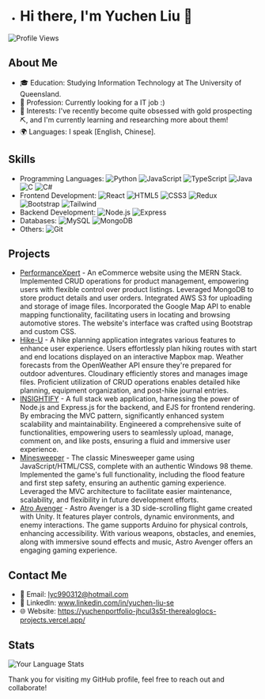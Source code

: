 - # Hi there, I'm Yuchen Liu 👋

![Profile Views](https://komarev.com/ghpvc/?username=TheRealOGLoc)

## About Me
- 🎓 Education: Studying Information Technology at The University of Queensland.
- 💼 Profession: Currently looking for a IT job :)
- 🌱 Interests: I've recently become quite obsessed with gold prospecting⛏️, and I'm currently learning and researching more about them!
- 🌍 Languages: I speak [English, Chinese].

## Skills
- Programming Languages: ![Python](https://img.shields.io/badge/Python-3776AB?style=flat-square&logo=python&logoColor=white) ![JavaScript](https://img.shields.io/badge/JavaScript-F7DF1E?style=flat-square&logo=javascript&logoColor=black) ![TypeScript](https://img.shields.io/badge/TypeScript-F7DF1E?style=flat-square&logo=typescript&logoColor=black) ![Java](https://img.shields.io/badge/Java-F7DF1E?style=flat-square&logo=java&logoColor=black) ![C](https://img.shields.io/badge/C-F7DF1E?style=flat-square&logo=C&logoColor=black) ![C#](https://img.shields.io/badge/C#-F7DF1E?style=flat-square&logoColor=black) 
- Frontend Development: ![React](https://img.shields.io/badge/React-20232A?style=flat-square&logo=react&logoColor=61DAFB) ![HTML5](https://img.shields.io/badge/HTML5-E34F26?style=flat-square&logo=html5&logoColor=white) ![CSS3](https://img.shields.io/badge/CSS3-1572B6?style=flat-square&logo=css3&logoColor=white) ![Redux](https://img.shields.io/badge/CSS3-1572B6?style=flat-square&logo=redux&logoColor=white) ![Bootstrap](https://img.shields.io/badge/CSS3-1572B6?style=flat-square&logoColor=white) ![Tailwind](https://img.shields.io/badge/CSS3-1572B6?style=flat-square&logoColor=white)
- Backend Development: ![Node.js](https://img.shields.io/badge/Node.js-43853D?style=flat-square&logo=node-dot-js&logoColor=white) ![Express](https://img.shields.io/badge/Django-092E20?style=flat-square&logo=express&logoColor=white)
- Databases: ![MySQL](https://img.shields.io/badge/MySQL-4479A1?style=flat-square&logo=mysql&logoColor=white) ![MongoDB](https://img.shields.io/badge/MongoDB-4EA94B?style=flat-square&logo=mongodb&logoColor=white)
- Others: ![Git](https://img.shields.io/badge/Git-F05032?style=flat-square&logo=git&logoColor=white) 

## Projects
- [PerformanceXpert](https://github.com/TheRealOGLoc/performanceXpert) - An eCommerce website using the MERN Stack. Implemented CRUD operations for product management, empowering users with flexible control over product listings. Leveraged MongoDB to store product details and user orders. Integrated AWS S3 for uploading and storage of image files. Incorporated the Google Map API to enable mapping functionality, facilitating users in locating and browsing automotive stores. The website's interface was crafted using Bootstrap and custom CSS.
- [Hike-U](https://github.com/TheRealOGLoc/hike-u) - A hike planning application integrates various features to enhance user experience. Users effortlessly plan hiking routes with start and end locations displayed on an interactive Mapbox map. Weather forecasts from the OpenWeather API ensure they're prepared for outdoor adventures. Cloudinary efficiently stores and manages image files. Proficient utilization of CRUD operations enables detailed hike planning, equipment organization, and post-hike journal entries.
- [INSIGHTIFY](https://github.com/TheRealOGLoc/insightify) - A full stack web application, harnessing the power of Node.js and Express.js for the backend, and EJS for frontend rendering. By embracing the MVC pattern, significantly enhanced system scalability and maintainability. Engineered a comprehensive suite of functionalities, empowering users to seamlessly upload, manage, comment on, and like posts, ensuring a fluid and immersive user experience.
- [Minesweeper](https://github.com/TheRealOGLoc/minesweeper-Win98) - The classic Minesweeper game using JavaScript/HTML/CSS, complete with an authentic Windows 98 theme. Implemented the game's full functionality, including the flood feature and first step safety, ensuring an authentic gaming experience. Leveraged the MVC architecture to facilitate easier maintenance, scalability, and flexibility in future development efforts.
- [Atro Avenger](https://github.com/TheRealOGLoc/Astro-Avenger) - 
Astro Avenger is a 3D side-scrolling flight game created with Unity. It features player controls, dynamic environments, and enemy interactions. The game supports Arduino for physical controls, enhancing accessibility. With various weapons, obstacles, and enemies, along with immersive sound effects and music, Astro Avenger offers an engaging gaming experience.

## Contact Me
- 📧 Email: lyc990312@hotmail.com
- 💼 LinkedIn: www.linkedin.com/in/yuchen-liu-se
- 🌐 Website: https://yuchenportfolio-jhcul3s5t-therealoglocs-projects.vercel.app/

## Stats
![Your Language Stats](https://github-readme-stats.vercel.app/api/top-langs/?username=TheRealOGLoc&layout=compact&theme=radical)

Thank you for visiting my GitHub profile, feel free to reach out and collaborate!


<!---
TheRealOGLoc/TheRealOGLoc is a ✨ special ✨ repository because its `README.md` (this file) appears on your GitHub profile.
You can click the Preview link to take a look at your changes.
--->
